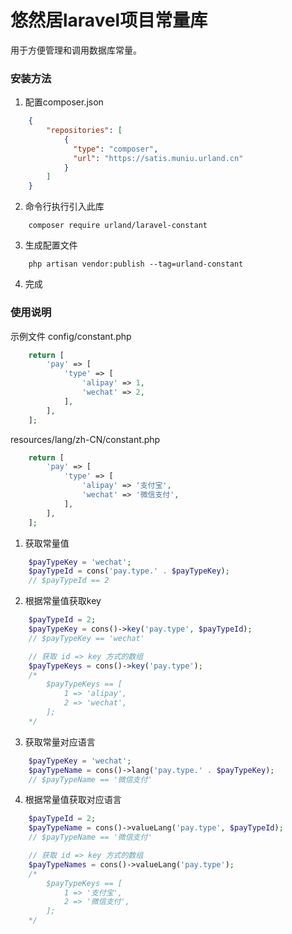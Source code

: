 # 悠然居laravel项目常量库

用于方便管理和调用数据库常量。

### 安装方法

1. 配置composer.json
```json
    {
        "repositories": [
            {
              "type": "composer",
              "url": "https://satis.muniu.urland.cn"
            }
        ]
    }
```

2. 命令行执行引入此库
```shell
    composer require urland/laravel-constant
```

3. 生成配置文件
```
    php artisan vendor:publish --tag=urland-constant
```

4. 完成

### 使用说明

示例文件 config/constant.php
```php
    return [
        'pay' => [
            'type' => [
                'alipay' => 1,
                'wechat' => 2,
            ],
        ],
    ];
```

resources/lang/zh-CN/constant.php
```php
    return [
        'pay' => [
            'type' => [
                'alipay' => '支付宝',
                'wechat' => '微信支付',
            ],
        ],
    ];
```

1. 获取常量值
```php
    $payTypeKey = 'wechat';
    $payTypeId = cons('pay.type.' . $payTypeKey);
    // $payTypeId == 2
```

2. 根据常量值获取key
```php
    $payTypeId = 2;
    $payTypeKey = cons()->key('pay.type', $payTypeId);
    // $payTypeKey == 'wechat'

    // 获取 id => key 方式的数组
    $payTypeKeys = cons()->key('pay.type');
    /*
        $payTypeKeys == [
            1 => 'alipay',
            2 => 'wechat',
        ];
    */
```

3. 获取常量对应语言
```php
    $payTypeKey = 'wechat';
    $payTypeName = cons()->lang('pay.type.' . $payTypeKey);
    // $payTypeName == '微信支付'
```

4. 根据常量值获取对应语言
```php
    $payTypeId = 2;
    $payTypeName = cons()->valueLang('pay.type', $payTypeId);
    // $payTypeName == '微信支付'

    // 获取 id => key 方式的数组
    $payTypeNames = cons()->valueLang('pay.type');
    /*
        $payTypeKeys == [
            1 => '支付宝',
            2 => '微信支付',
        ];
    */
```